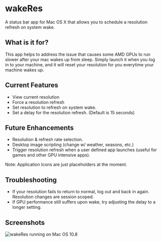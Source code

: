 wakeRes
=======

A status bar app for Mac OS X that allows you to schedule a resolution refresh on system wake.

What is it for?
----------------
This app helps to address the issue that causes some AMD GPUs to run slower after your mac wakes up from
sleep. Simply launch it when you log in to your machine, and it will reset your resolution for you everytime your
machine wakes up.

Current Features
----------------
- View current resolution
- Force a resolution refresh
- Set resolution to refresh on system wake.
- Set a delay for the resolution refresh. (Default is 15 seconds)

Future Enhancements
-------------------
- Resolution & refresh rate selection.
- Desktop image scripting (change w/ weather, seasons, etc.)
- Trigger resolution refresh when a user defined app launches (useful for games and other GPU intensive apps).

Note: Application Icons are just placeholders at the moment.

Troubleshooting
---------------
- If your resolution fails to return to normal, log out and back in again. Resolution changes are session scoped.  
- If GPU performance still suffers upon wake, try adjusting the delay to a longer setting.


Screenshots
-----------

![wakeRes running on Mac OS 10.8](http://cloud.github.com/downloads/winterton/wakeRes/wakeres_screen.png)

